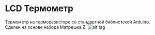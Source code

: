 # LCD Термометр
Термометр на терморезисторе со стандартной библиотекой Arduino.
Сделан на основе набора Матрешка Z.
![alt tag](https://raw.github.com/username/projectname/branch/path/to/img.png)
